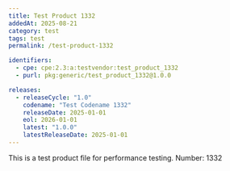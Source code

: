 ```yaml
---
title: Test Product 1332
addedAt: 2025-08-21
category: test
tags: test
permalink: /test-product-1332

identifiers:
  - cpe: cpe:2.3:a:testvendor:test_product_1332
  - purl: pkg:generic/test_product_1332@1.0.0

releases:
  - releaseCycle: "1.0"
    codename: "Test Codename 1332"
    releaseDate: 2025-01-01
    eol: 2026-01-01
    latest: "1.0.0"
    latestReleaseDate: 2025-01-01
---
```


This is a test product file for performance testing. Number: 1332
